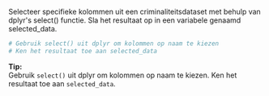 Selecteer specifieke kolommen uit een criminaliteitsdataset met behulp van dplyr's select() functie. Sla het resultaat op in een variabele genaamd selected_data.

```R
# Gebruik select() uit dplyr om kolommen op naam te kiezen
# Ken het resultaat toe aan selected_data
```

**Tip:**  
Gebruik `select()` uit dplyr om kolommen op naam te kiezen. Ken het resultaat toe aan `selected_data`.
